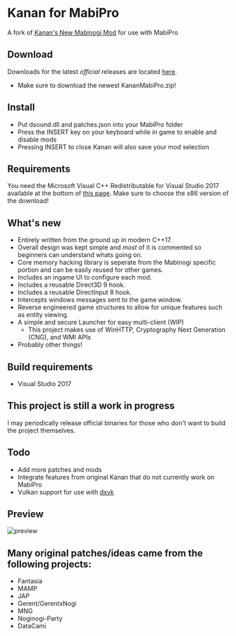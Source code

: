 # Kanan for MabiPro
A fork of [Kanan's New Mabinogi Mod](https://github.com/cursey/kanan-new) for use with MabiPro

## Download
Downloads for the latest _official_ releases are located [here](https://github.com/ryuugana/kanan-mabipro/releases).
* Make sure to download the newest KananMabiPro.zip!

## Install
* Put dsound.dll and patches.json into your MabiPro folder 
* Press the INSERT key on your keyboard while in game to enable and disable mods
* Pressing INSERT to close Kanan will also save your mod selection

## Requirements
You need the Microsoft Visual C++ Redistributable for Visual Studio 2017 available at the bottom of [this page](https://www.visualstudio.com/downloads/). Make sure to choose the x86 version of the download!

## What's new
* Entirely written from the ground up in modern C++17. 
* Overall design was kept simple and *most* of it is commented so beginners can understand whats going on.
* Core memory hacking library is seperate from the Mabinogi specific portion and can be easily reused for other games.
* Includes an ingame UI to configure each mod.
* Includes a reusable Direct3D 9 hook.
* Includes a reusable DirectInput 8 hook.
* Intercepts windows messages sent to the game window.
* Reverse engineered game structures to allow for unique features such as entity viewing.
* A simple and secure Launcher for easy multi-client (WIP)
	* This project makes use of WinHTTP, Cryptography Next Generation (CNG), and WMI APIs
* Probably other things!

## Build requirements
* Visual Studio 2017

## This project is still a work in progress
I may periodically release official binaries for those who don't want to build the project themselves.

## Todo
* Add more patches and mods
* Integrate features from original Kanan that do not currently work on MabiPro
* Vulkan support for use with [dxvk](https://github.com/doitsujin/dxvk)

## Preview
![preview](https://user-images.githubusercontent.com/20805020/189742323-83c6554f-4ae7-4fc6-8238-7dacb33e5218.png)


## Many original patches/ideas came from the following projects:
* Fantasia
* MAMP
* JAP
* Gerent/GerentxNogi
* MNG
* Noginogi-Party
* DataCami
